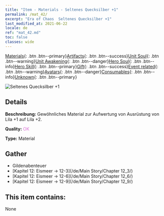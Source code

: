 ```yaml
---
title: "Item - Materials - Seltenes Quecksilber +1"
permalink: /mat_42/
excerpt: "Era of Chaos  Seltenes Quecksilber +1"
last_modified_at: 2021-06-22
locale: de
ref: "mat_42.md"
toc: false
classes: wide
---
```

 [Materials](/ItemsDE/){: .btn .btn--primary}[Artifacts](/ItemsDE/Artifacts/){: .btn .btn--success}[Unit Soul](/ItemsDE/UnitSoul/){: .btn .btn--warning}[Unit Awakening](/ItemsDE/UnitAwakening/){: .btn .btn--danger}[Hero Soul](/ItemsDE/HeroSoul/){: .btn .btn--info}[Hero Skill](/ItemsDE/HeroSkill/){: .btn .btn--primary}[Gift](/ItemsDE/Gift/){: .btn .btn--success}[Event related](/ItemsDE/Events/){: .btn .btn--warning}[Avatars](/ItemsDE/Avatars/){: .btn .btn--danger}[Consumables](/ItemsDE/Consumables/){: .btn .btn--info}[Unknown](/ItemsDE/Unknown/){: .btn .btn--primary}

 ![Seltenes Quecksilber +1](/images/t/i_cailiao_shuiyin2.png)

## Details
 **Beschreibung:** Gewöhnliches Material zur Aufwertung von Ausrüstung von Lila +1 auf Lila +2.

 **Quality:** <span style="color: #DA70D6">OK</span>

 **Type:** Material

## Gather

*    Gildenabenteuer 
*    [Kapitel 12: Eismeer -> 12-3](/de/Main Story/Chapter 12_3/) 
*    [Kapitel 12: Eismeer -> 12-6](/de/Main Story/Chapter 12_6/) 
*    [Kapitel 12: Eismeer -> 12-9](/de/Main Story/Chapter 12_9/) 

## This item contains:

  None

